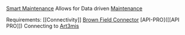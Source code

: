 [Smart Maintenance](Connectivity) Allows for Data driven [Maintenance](Maintenance)


Requirements: 
	[[Connectivity]] 
		[Brown Field Connector](BFC)
		[API-PRO]([[API PRO]])
		Connecting to [Art3mis](Art3mis)
		